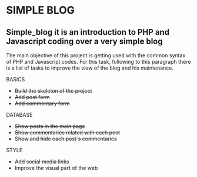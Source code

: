 SIMPLE BLOG
===========

Simple_blog it is an introduction to PHP and Javascript coding over a very simple blog
--------------------------------------------------------------------------------------

The main objective of this project is getting used with the common syntax of PHP and Javascript codes. For this task, following 
to this paragraph there is a list of tasks to improve the view of the blog and his maintenance.

BASICS
- <del>Build the skeleton of the project</del>
- <del>Add post form</del>
- <del>Add commentary form</del>

DATABASE
- <del>Show posts in the main page</del>
- <del>Show commentaries related with each post</del>
- <del>Show and hide each post´s commentaries</del>

STYLE
- <del>Add social media links</del>
- Improve the visual part of the web
